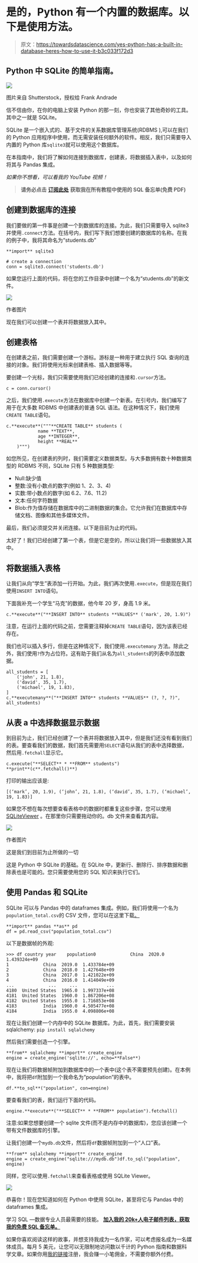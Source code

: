# 是的，Python 有一个内置的数据库。以下是使用方法。

> 原文：<https://towardsdatascience.com/yes-python-has-a-built-in-database-heres-how-to-use-it-b3c033f172d3>

## Python 中 SQLite 的简单指南。

![](img/806ecb5fd495076db5de55507c52a4b1.png)

图片来自 Shutterstock，授权给 Frank Andrade

信不信由你，在你的电脑上安装 Python 的那一刻，你也安装了其他奇妙的工具。其中之一就是 SQLite。

SQLite 是一个嵌入式的、基于文件的关系数据库管理系统(RDBMS ),可以在我们的 Python 应用程序中使用，而无需安装任何额外的软件。相反，我们只需要导入内置的 Python 库`sqlite3`就可以使用这个数据库。

在本指南中，我们将了解如何连接到数据库，创建表，将数据插入表中，以及如何将其与 Pandas 集成。

*如果你不想看，可以看我的 YouTube 视频！*

> **请务必点击** [**订阅此处**](https://frankandrade.ck.page/f2fbbdc6db) **获取我在所有教程中使用的 SQL 备忘单(免费 PDF)**

## 创建到数据库的连接

我们要做的第一件事是创建一个到数据库的连接。为此，我们只需要导入 sqlite3 并使用`.connect`方法。在括号内，我们写下我们想要创建的数据库的名称。在我的例子中，我将其命名为“students.db”

```
**import** sqlite3

# create a connection
conn = sqlite3.connect('students.db')
```

如果您运行上面的代码，将在您的工作目录中创建一个名为“students.db”的新文件。

![](img/0313649afacb1e32eb0468a37b9ec891.png)

作者图片

现在我们可以创建一个表并将数据放入其中。

## 创建表格

在创建表之前，我们需要创建一个游标。游标是一种用于建立执行 SQL 查询的连接的对象。我们将使用光标来创建表格、插入数据等等。

要创建一个光标，我们只需要使用我们已经创建的连接和`.cursor`方法。

```
c = conn.cursor()
```

之后，我们使用`.execute`方法在数据库中创建一个新表。在引号内，我们编写了用于在大多数 RDBMS 中创建表的普通 SQL 语法。在这种情况下，我们使用`CREATE TABLE`语句。

```
c.**execute**("""**CREATE TABLE** students (
            name **TEXT**,
            age **INTEGER**,
            height **REAL**
    )""")
```

如您所见，在创建表的列时，我们需要定义数据类型。与大多数拥有数十种数据类型的 RDBMS 不同，SQLite 只有 5 种数据类型:

*   Null:缺少值
*   整数:没有小数点的数字(例如 1、2、3、4)
*   实数:带小数点的数字(如 6.2、7.6、11.2)
*   文本:任何字符数据
*   Blob:作为值存储在数据库中的二进制数据的集合。它允许我们在数据库中存储文档、图像和其他多媒体文件。

最后，我们必须提交并关闭连接。以下是目前为止的代码。

太好了！我们已经创建了第一个表，但是它是空的，所以让我们将一些数据放入其中。

## 将数据插入表格

让我们从向“学生”表添加一行开始。为此，我们再次使用`.execute`，但是现在我们使用`INSERT INTO`语句。

下面我补充一个学生“马克”的数据，他今年 20 岁，身高 1.9 米。

```
c.**execute**("**INSERT INTO** students **VALUES** ('mark', 20, 1.9)")
```

注意，在运行上面的代码之前，您需要注释掉`CREATE TABLE`语句，因为该表已经存在。

我们也可以插入多行，但是在这种情况下，我们使用`.executemany` 方法。除此之外，我们使用`?`作为占位符。这有助于我们从名为`all_students`的列表中添加数据。

```
all_students = [
    ('john', 21, 1.8),
    ('david', 35, 1.7),
    ('michael', 19, 1.83),
]
c.**executemany**("**INSERT INTO** students **VALUES** (?, ?, ?)", all_students)
```

## 从表 a 中选择数据显示数据

到目前为止，我们已经创建了一个表并将数据放入其中，但是我们还没有看到我们的表。要查看我们的数据，我们首先需要用`SELECT`语句从我们的表中选择数据，然后用`.fetchall`显示它。

```
c.execute("**SELECT** * **FROM** students")
**print**(c**.fetchall()**)
```

打印的输出应该是:

```
[(‘mark’, 20, 1.9), (‘john’, 21, 1.8), (‘david’, 35, 1.7), (‘michael’, 19, 1.83)]
```

如果您不想在每次想要查看表格中的数据时都重复这些步骤，您可以使用 [SQLiteViewer](https://inloop.github.io/sqlite-viewer/) 。在那里你只需要拖动你的。db 文件来查看其内容。

![](img/265c8b3c5a9b1e054978618f6096d507.png)

作者图片

这是我们到目前为止所做的一切

这是 Python 中 SQLite 的基础。在 SQLite 中，更新行、删除行、排序数据和删除表也是可能的。您只需要使用您的 SQL 知识来执行它们。

## 使用 Pandas 和 SQLite

SQLite 可以与 Pandas 中的 dataframes 集成。例如，我们将使用一个名为`population_total.csv`的 CSV 文件，您可以在这里下载[。](https://github.com/ifrankandrade/python-course-for-excel-users/tree/main/4.Data%20Visualization)

```
**import** pandas **as** pd
df = pd.read_csv("population_total.csv")
```

以下是数据帧的外观:

```
>>> df country year    population0             China  2020.0  1.439324e+09
1             China  2019.0  1.433784e+09
2             China  2018.0  1.427648e+09
3             China  2017.0  1.421022e+09
4             China  2016.0  1.414049e+09
...             ...     ...           ...
4180  United States  1965.0  1.997337e+08
4181  United States  1960.0  1.867206e+08
4182  United States  1955.0  1.716853e+08
4183          India  1960.0  4.505477e+08
4184          India  1955.0  4.098806e+08
```

现在让我们创建一个内存中的 SQLite 数据库。为此，首先，我们需要安装 sqlalchemy: `pip install sqlalchemy`

然后我们需要创造一个引擎。

```
**from** sqlalchemy **import** create_engine
engine = create_engine('sqlite://', echo=**False**)
```

现在让我们将数据帧附加到数据库中的一个表中(这个表不需要预先创建)。在本例中，我将把`df`附加到一个我命名为“population”的表中。

```
df.**to_sql**("population", con=engine)
```

要查看我们的表，我们运行下面的代码。

```
engine.**execute**("**SELECT** * **FROM** population").fetchall()
```

注意:如果您想要创建一个 sqlite 文件(而不是内存中的数据库)，您应该创建一个带有文件数据库的引擎。

让我们创建一个`mydb.db`文件，然后将`df`数据帧附加到一个“人口”表。

```
**from** sqlalchemy **import** create_engine
engine = create_engine("sqlite:///mydb.db")df.to_sql("population", engine)
```

同样，您可以使用`.fetchall`来查看表格或使用 SQLite Viewer。

![](img/3133ec6132233ed634ebf0460af50ceb.png)

恭喜你！现在您知道如何在 Python 中使用 SQLite，甚至将它与 Pandas 中的 dataframes 集成。

学习 SQL —数据专业人员最需要的技能。 [**加入我的 20k+人电子邮件列表，获取我的免费 SQL 备忘单。**](https://frankandrade.ck.page/f2fbbdc6db)

如果你喜欢阅读这样的故事，并想支持我成为一名作家，可以考虑报名成为一名媒体成员。每月 5 美元，让您可以无限制地访问数以千计的 Python 指南和数据科学文章。如果你用[我的链接](https://frank-andrade.medium.com/membership)注册，我会赚一小笔佣金，不需要你额外付费。

[](https://frank-andrade.medium.com/membership) 